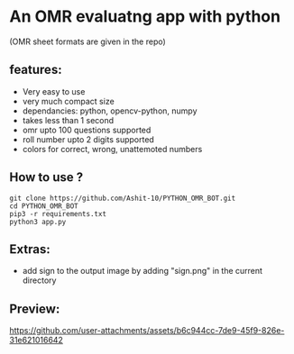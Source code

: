 <h1>An OMR evaluatng app with python</h1>

(OMR sheet formats are given in the repo)

<h2>features:</h2>

- Very easy to use
- very much compact size
- dependancies: python, opencv-python, numpy
- takes less than 1 second
- omr upto 100 questions supported
- roll number upto 2 digits supported
- colors for correct, wrong, unattemoted numbers

<h2>How to use ?</h2>

```
git clone https://github.com/Ashit-10/PYTHON_OMR_BOT.git
cd PYTHON_OMR_BOT
pip3 -r requirements.txt
python3 app.py
```


<h2>Extras:</h2>

- add sign to the output image by adding "sign.png" in the current directory


<h2>Preview:</h2>

https://github.com/user-attachments/assets/b6c944cc-7de9-45f9-826e-31e621016642
